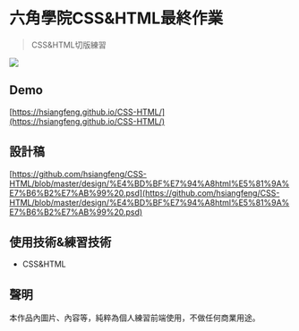 # 六角學院CSS&HTML最終作業
> CSS&HTML切版練習

![](https://i.imgur.com/cj3wbVR.png)
## Demo 
[https://hsiangfeng.github.io/CSS-HTML/](https://hsiangfeng.github.io/CSS-HTML/)
## 設計稿
[https://github.com/hsiangfeng/CSS-HTML/blob/master/design/%E4%BD%BF%E7%94%A8html%E5%81%9A%E7%B6%B2%E7%AB%99%20.psd](https://github.com/hsiangfeng/CSS-HTML/blob/master/design/%E4%BD%BF%E7%94%A8html%E5%81%9A%E7%B6%B2%E7%AB%99%20.psd)
## 使用技術&練習技術
- CSS&HTML
## 聲明
本作品內圖片、內容等，純粹為個人練習前端使用，不做任何商業用途。